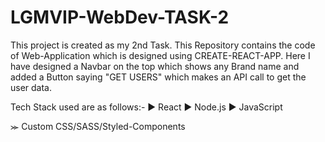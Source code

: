 # LGMVIP-WebDev-TASK-2

This project is created as my 2nd Task. This Repository contains the code of Web-Application which is designed using CREATE-REACT-APP.
Here I have designed a Navbar on the top which shows any Brand name and added a Button saying "GET USERS" which makes an API call to get the user data.

Tech Stack used are as follows:-
  ► React
  ► Node.js
  ► JavaScript

⪼ Custom CSS/SASS/Styled-Components 
